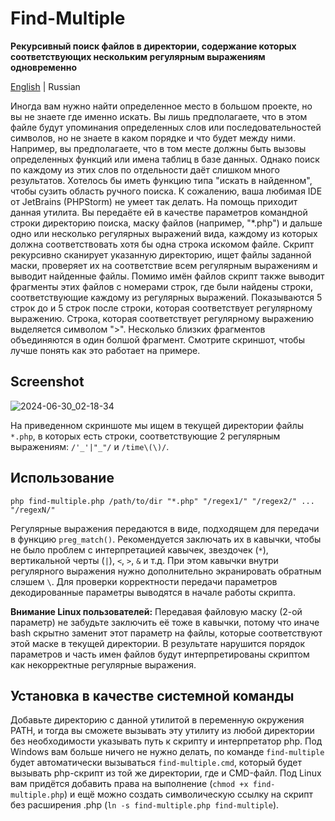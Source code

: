 # Find-Multiple
**Рекурсивный поиск файлов в директории, содержание которых соответствующих нескольким регулярным выражениям одновременно**

[English](README.md) | Russian

Иногда вам нужно найти определенное место в большом проекте, но вы не знаете где именно искать. Вы лишь предполагаете, что в этом файле будут упоминания определенных слов или последовательностей символов, но не знаете в каком порядке и что будет между ними. Например, вы предполагаете, что в том месте должны быть вызовы определенных функций или имена таблиц в базе данных. Однако поиск по каждому из этих слов по отдельности даёт слишком много результатов. Хотелось бы иметь функцию типа "искать в найденном", чтобы сузить область ручного поиска. К сожалению, ваша любимая IDE от JetBrains (PHPStorm) не умеет так делать. На помощь приходит данная утилита. Вы передаёте ей в качестве параметров командной строки директорию поиска, маску файлов (например, "*.php") и дальше одно или несколько регулярных выражений вида, каждому из которых должна соответствовать хотя бы одна строка искомом файле. Скрипт рекурсивно сканирует указанную директорию, ищет файлы заданной маски, проверяет их на соответствие всем регулярным выражениям и выводит найденные файлы. Помимо имён файлов скрипт также выводит фрагменты этих файлов с номерами строк, где были найдены строки, соответствующие каждому из регулярных выражений. Показываются 5 строк до и 5 строк после строки, которая соответствует регулярному выражению. Строка, которая соответствует регулярному выражению выделяется символом ">". Несколько близких фрагментов объединяются в один болшой фрагмент. Смотрите скриншот, чтобы лучше понять как это работает на примере.

## Screenshot
![2024-06-30_02-18-34](https://github.com/gugglegum/find-multiple/assets/1580712/020740cb-5cb9-4541-896f-08635cd86e3b)

На приведенном скриншоте мы ищем в текущей директории файлы `*.php`, в которых есть строки, соответствующие 2 регулярным выражениям: `/'_'|"_"/` и `/time\(\)/`.

## Использование

```shell
php find-multiple.php /path/to/dir "*.php" "/regex1/" "/regex2/" ... "/regexN/"
```

Регулярные выражения передаются в виде, подходящем для передачи в функцию `preg_match()`. Рекомендуется заключать их в кавычки, чтобы не было проблем с интерпретацией кавычек, звездочек (`*`), вертикальной черты (`|`), `<`, `>`, `&` и т.д. При этом кавычки внутри регулярного выражения нужно дополнительно экранировать обратным слэшем `\`. Для проверки корректности передачи параметров декодированные параметры выводятся в начале работы скрипта.

**Внимание Linux пользователей:** Передавая файловую маску (2-ой параметр) не забудьте заключить её тоже в кавычки, потому что иначе bash скрытно заменит этот параметр на файлы, которые соответствуют этой маске в текущей директории. В результате нарушится порядок параметров и часть имен файлов будут интерпретированы скриптом как некорректные регулярные выражения.

## Установка в качестве системной команды

Добавьте директорию с данной утилитой в переменную окружения PATH, и тогда вы сможете вызывать эту утилиту из любой директории без необходимости указывать путь к скрипту и интерпретатор php. Под Windows вам больше ничего не нужно делать, по команде `find-multiple` будет автоматически вызываться `find-multiple.cmd`, который будет вызывать php-скрипт из той же директории, где и CMD-файл. Под Linux вам придётся добавить права на выполнение (`chmod +x find-multiple.php`) и ещё можно создать символическую ссылку на скрипт без расширения .php (`ln -s find-multiple.php find-multiple`).
